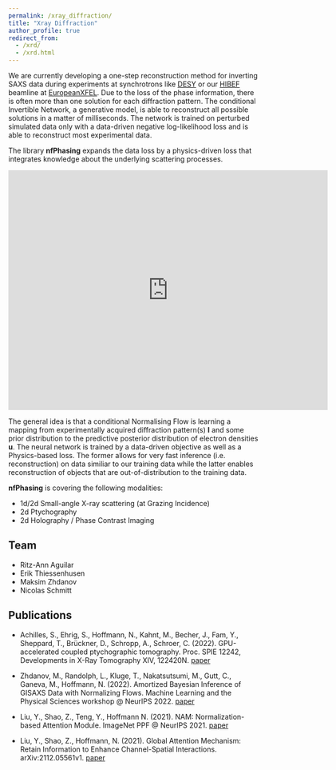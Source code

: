 ```yaml
---
permalink: /xray_diffraction/
title: "Xray Diffraction"
author_profile: true
redirect_from: 
  - /xrd/
  - /xrd.html
---
```


We are currently developing a one-step reconstruction method for inverting SAXS data during experiments at synchrotrons like [DESY](https://desy.de) or our [HIBEF](https://www.hzdr.de/db/Cms?pOid=50566&pNid=694) beamline at [EuropeanXFEL](https://www.xfel.eu). Due to the loss of the phase information, there is often more than one solution for each diffraction pattern. The conditional Invertible Network, a generative model, is able to reconstruct all possible solutions in a matter of milliseconds. The network is trained on perturbed simulated data only with a data-driven negative log-likelihood loss and is able to reconstruct most experimental data.

The library **nfPhasing** expands the data loss by a physics-driven loss that integrates knowledge about the underlying scattering processes.


<iframe
    width="640"
    height="480"
    src="https://www.youtube.com/watch?v=dslwFktsnmM&t=2s"
    frameborder="0"
    allow="autoplay; encrypted-media"
    allowfullscreen
>
</iframe>


The general idea is that a conditional Normalising Flow is learning a mapping from experimentally acquired diffraction pattern(s) **I** and some prior distribution to the predictive posterior distribution of electron densities **u**. The neural network is trained by a data-driven objective as well as a Physics-based loss. The former allows for very fast inference (i.e. reconstruction) on data similiar to our training data while the latter enables reconstruction of objects that are out-of-distribution to the training data.

**nfPhasing** is covering the following modalities:
- 1d/2d Small-angle X-ray scattering (at Grazing Incidence)
- 2d Ptychography
- 2d Holography / Phase Contrast Imaging

## Team
* Ritz-Ann Aguilar
* Erik Thiessenhusen
* Maksim Zhdanov
* Nicolas Schmitt

## Publications
- Achilles, S., Ehrig, S., Hoffmann, N., Kahnt, M., Becher, J., Fam, Y., Sheppard, T., Brückner, D., Schropp, A., Schroer, C. (2022). GPU-accelerated coupled ptychographic tomography. Proc. SPIE 12242, Developments in X-Ray Tomography XIV, 122420N. [paper](https://doi.org/10.1117/12.2633102)

- Zhdanov, M., Randolph, L., Kluge, T., Nakatsutsumi, M., Gutt, C., Ganeva, M., Hoffmann, N. (2022). Amortized Bayesian Inference of GISAXS Data with Normalizing Flows. Machine Learning and the Physical Sciences workshop @ NeurIPS 2022. [paper](https://arxiv.org/abs/2210.01543)

- Liu, Y., Shao, Z., Teng, Y., Hoffmann N. (2021). NAM: Normalization-based Attention Module. ImageNet PPF @ NeurIPS 2021. [paper](https://arxiv.org/abs/2111.12419)

- Liu, Y., Shao, Z., Hoffmann, N. (2021). Global Attention Mechanism: Retain Information to Enhance Channel-Spatial Interactions. arXiv:2112.05561v1. [paper](https://arxiv.org/abs/2112.05561)